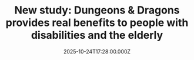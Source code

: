 ---
title: "New study: Dungeons & Dragons provides real benefits to people with disabilities and the elderly"
date: 2025-10-24T17:28:00.000Z
category: Human Kindness
externalLink: "https://www.goodgoodgood.co/articles/dungeons-and-dragons-mental-health-benefits"
image: ""
excerpt: "New research calls the game “serious leisure,” and shows real benefits to be reaped from playing.…"
---